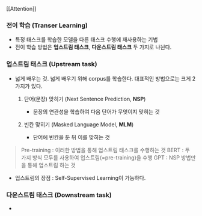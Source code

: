 [[Attention]] 

### 전이 학습 (Transer Learning)
- 특정 태스크를 학습한 모델을 다른 태스크 수행에 재사용하는 기법
- 전이 학습 방법은 **업스트림 태스크**, **다운스트림 태스크** 두 가지로 나뉜다.
### 업스트림 태스크 (Upstream task)
- 넓게 배우는 것. 넓게 배우기 위해 corpus를 학습한다. 대표적인 방법으로는 크게 2가지가 있다.
	1.  단어(문장) 맞히기 (Next Sentence Prediction, **NSP**)
		- 문장의 연관성을 학습하여 다음 단어가 무엇이지 맞히는 것
		
	1.  빈칸 맞히기 (Masked Language Model, **MLM**)
		- 단어에 빈칸을 둔 뒤 이를 맞히는 것
> Pre-training : 이러한 방법을 통해 업스트림 태스크를 수행하는 것
> BERT : 두 가지 방식 모두를 사용하여 업스트림(=pre-training)을 수행
> GPT : NSP 방법만을 통해 업스트림 하는 것
- 업스트림의 장점 : Self-Supervised Learning이 가능하다.
### 다운스트림 태스크 (Downstream task)
- 




